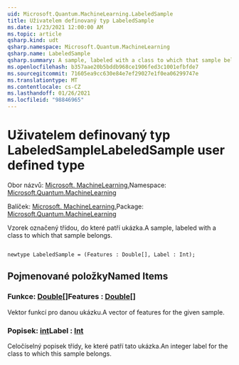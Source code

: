 ```yaml
---
uid: Microsoft.Quantum.MachineLearning.LabeledSample
title: Uživatelem definovaný typ LabeledSample
ms.date: 1/23/2021 12:00:00 AM
ms.topic: article
qsharp.kind: udt
qsharp.namespace: Microsoft.Quantum.MachineLearning
qsharp.name: LabeledSample
qsharp.summary: A sample, labeled with a class to which that sample belongs.
ms.openlocfilehash: b357aae20b5bddb968ce1906fed3c1001efbfde7
ms.sourcegitcommit: 71605ea9cc630e84e7ef29027e1f0ea06299747e
ms.translationtype: MT
ms.contentlocale: cs-CZ
ms.lasthandoff: 01/26/2021
ms.locfileid: "98846965"
---
```

# <a name="labeledsample-user-defined-type"></a><span data-ttu-id="00e3b-102">Uživatelem definovaný typ LabeledSample</span><span class="sxs-lookup"><span data-stu-id="00e3b-102">LabeledSample user defined type</span></span>

<span data-ttu-id="00e3b-103">Obor názvů: [Microsoft. MachineLearning.](xref:Microsoft.Quantum.MachineLearning)</span><span class="sxs-lookup"><span data-stu-id="00e3b-103">Namespace: [Microsoft.Quantum.MachineLearning](xref:Microsoft.Quantum.MachineLearning)</span></span>

<span data-ttu-id="00e3b-104">Balíček: [Microsoft. MachineLearning.](https://nuget.org/packages/Microsoft.Quantum.MachineLearning)</span><span class="sxs-lookup"><span data-stu-id="00e3b-104">Package: [Microsoft.Quantum.MachineLearning](https://nuget.org/packages/Microsoft.Quantum.MachineLearning)</span></span>


<span data-ttu-id="00e3b-105">Vzorek označený třídou, do které patří ukázka.</span><span class="sxs-lookup"><span data-stu-id="00e3b-105">A sample, labeled with a class to which that sample belongs.</span></span>

```qsharp

newtype LabeledSample = (Features : Double[], Label : Int);
```



## <a name="named-items"></a><span data-ttu-id="00e3b-106">Pojmenované položky</span><span class="sxs-lookup"><span data-stu-id="00e3b-106">Named Items</span></span>

### <a name="features--double"></a><span data-ttu-id="00e3b-107">Funkce: [Double](xref:microsoft.quantum.lang-ref.double)[]</span><span class="sxs-lookup"><span data-stu-id="00e3b-107">Features : [Double](xref:microsoft.quantum.lang-ref.double)[]</span></span>

<span data-ttu-id="00e3b-108">Vektor funkcí pro danou ukázku.</span><span class="sxs-lookup"><span data-stu-id="00e3b-108">A vector of features for the given sample.</span></span>
### <a name="label--int"></a><span data-ttu-id="00e3b-109">Popisek: [int](xref:microsoft.quantum.lang-ref.int)</span><span class="sxs-lookup"><span data-stu-id="00e3b-109">Label : [Int](xref:microsoft.quantum.lang-ref.int)</span></span>

<span data-ttu-id="00e3b-110">Celočíselný popisek třídy, ke které patří tato ukázka.</span><span class="sxs-lookup"><span data-stu-id="00e3b-110">An integer label for the class to which this sample belongs.</span></span>